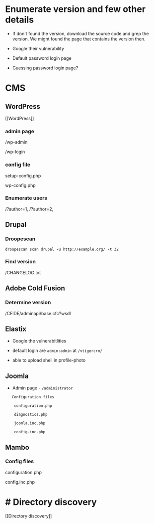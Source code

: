 #   Enumerate version and few other details
 
-   If don't found the version, download the source code and grep the version. We might found the page that contains the version then.

-   Google their vulnerability
 
-  Default password login page

-  Guessing password login page?




# CMS
## WordPress
[[WordPress]]

### admin page 
/wp-admin

/wp-login

### config file 
setup-config.php

wp-config.php

### Enumerate users

/?author=1, /?author=2,

## Drupal


### Droopescan

```
droopescan scan drupal -u http://example.org/ -t 32
```

### Find version

/CHANGELOG.txt


## Adobe Cold Fusion

### Determine version

/CFIDE/adminapi/base.cfc?wsdl

## Elastix 

-   Google the vulnerabitlities
    

-   default login are `admin:admin` at `/vtigercrm/`
    

-   able to upload shell in profile-photo

## Joomla

 

-   Admin page - `/administrator`
    

```
   Configuration files
    
    configuration.php
    
    diagnostics.php
    
    joomla.inc.php
    
    config.inc.php
```
## Mambo



### Config files 

configuration.php

config.inc.php

# # Directory discovery
[[Directory discovery]]